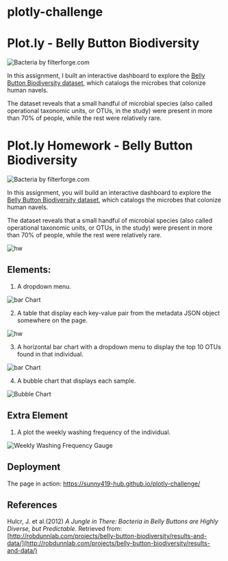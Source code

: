 # plotly-challenge
# Plot.ly - Belly Button Biodiversity

![Bacteria by filterforge.com](Images/bacteria.jpg)

In this assignment, I built an interactive dashboard to explore the [Belly Button Biodiversity dataset](http://robdunnlab.com/projects/belly-button-biodiversity/), which catalogs the microbes that colonize human navels.

The dataset reveals that a small handful of microbial species (also called operational taxonomic units, or OTUs, in the study) were present in more than 70% of people, while the rest were relatively rare.
# Plot.ly Homework - Belly Button Biodiversity

![Bacteria by filterforge.com](Images/bacteria.jpg)

In this assignment, you will build an interactive dashboard to explore the [Belly Button Biodiversity dataset](http://robdunnlab.com/projects/belly-button-biodiversity/), which catalogs the microbes that colonize human navels.

The dataset reveals that a small handful of microbial species (also called operational taxonomic units, or OTUs, in the study) were present in more than 70% of people, while the rest were relatively rare.

![hw](Images/hw02.png)

## Elements:

1. A dropdown menu.

![bar Chart](Images/dropdown.png)

2. A table that display each key-value pair from the metadata JSON object somewhere on the page.

![hw](Images/hw03.png)

3. A horizontal bar chart with a dropdown menu to display the top 10 OTUs found in that individual.

![bar Chart](Images/hw01.png)  

4. A bubble chart that displays each sample.
 
![Bubble Chart](Images/bubble_chart.png)


## Extra Element

1. A plot the weekly washing frequency of the individual.

![Weekly Washing Frequency Gauge](Images/gauge.png)

## Deployment

The page in action: https://sunny419-hub.github.io/plotly-challenge/

## References

Hulcr, J. et al.(2012) _A Jungle in There: Bacteria in Belly Buttons are Highly Diverse, but Predictable_. Retrieved from: [http://robdunnlab.com/projects/belly-button-biodiversity/results-and-data/](http://robdunnlab.com/projects/belly-button-biodiversity/results-and-data/)

